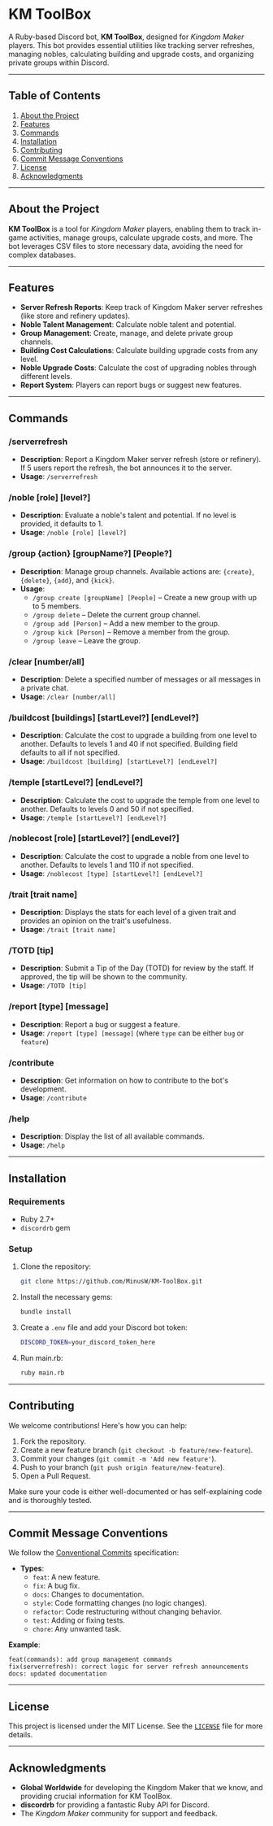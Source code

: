 # **KM ToolBox**

A Ruby-based Discord bot, **KM ToolBox**, designed for *Kingdom Maker* players. This bot provides essential utilities like tracking server refreshes, managing nobles, calculating building and upgrade costs, and organizing private groups within Discord.

---

## **Table of Contents**
1. [About the Project](#about-the-project)
2. [Features](#features)
3. [Commands](#commands)
4. [Installation](#installation)
5. [Contributing](#contributing)
6. [Commit Message Conventions](#commit-message-conventions)
7. [License](#license)
8. [Acknowledgments](#acknowledgments)

---

## **About the Project**

**KM ToolBox** is a tool for *Kingdom Maker* players, enabling them to track in-game activities, manage groups, calculate upgrade costs, and more. The bot leverages CSV files to store necessary data, avoiding the need for complex databases.

---

## **Features**
- **Server Refresh Reports**: Keep track of Kingdom Maker server refreshes (like store and refinery updates).
- **Noble Talent Management**: Calculate noble talent and potential.
- **Group Management**: Create, manage, and delete private group channels.
- **Building Cost Calculations**: Calculate building upgrade costs from any level.
- **Noble Upgrade Costs**: Calculate the cost of upgrading nobles through different levels.
- **Report System**: Players can report bugs or suggest new features.

---

## **Commands**

### **/serverrefresh**
- **Description**: Report a Kingdom Maker server refresh (store or refinery). If 5 users report the refresh, the bot announces it to the server.
- **Usage**: `/serverrefresh`

### **/noble [role] [level?]**
- **Description**: Evaluate a noble's talent and potential. If no level is provided, it defaults to 1.
- **Usage**: `/noble [role] [level?]`

### **/group {action} [groupName?] [People?]**
- **Description**: Manage group channels. Available actions are: `{create}`, `{delete}`, `{add}`, and `{kick}`.
- **Usage**:
  - `/group create [groupName] [People]` – Create a new group with up to 5 members.
  - `/group delete` – Delete the current group channel.
  - `/group add [Person]` – Add a new member to the group.
  - `/group kick [Person]` – Remove a member from the group.
  - `/group leave` – Leave the group.

### **/clear [number/all]**
- **Description**: Delete a specified number of messages or all messages in a private chat.
- **Usage**: `/clear [number/all]`

### **/buildcost [buildings] [startLevel?] [endLevel?]**
- **Description**: Calculate the cost to upgrade a building from one level to another. Defaults to levels 1 and 40 if not specified. Building field defaults to all if not specified.
- **Usage**: `/buildcost [building] [startLevel?] [endLevel?]`

### **/temple [startLevel?] [endLevel?]**
- **Description**: Calculate the cost to upgrade the temple from one level to another. Defaults to levels 0 and 50 if not specified.
- **Usage**: `/temple [startLevel?] [endLevel?]`

### **/noblecost [role] [startLevel?] [endLevel?]**
- **Description**: Calculate the cost to upgrade a noble from one level to another. Defaults to levels 1 and 110 if not specified.
- **Usage**: `/noblecost [type] [startLevel?] [endLevel?]`

### **/trait [trait name]**
- **Description**: Displays the stats for each level of a given trait and provides an opinion on the trait's usefulness.
- **Usage**: `/trait [trait name]`

### **/TOTD [tip]**
- **Description**: Submit a Tip of the Day (TOTD) for review by the staff. If approved, the tip will be shown to the community.
- **Usage**: `/TOTD [tip]`

### **/report [type] [message]**
- **Description**: Report a bug or suggest a feature.
- **Usage**: `/report [type] [message]` (where `type` can be either `bug` or `feature`)

### **/contribute**
- **Description**: Get information on how to contribute to the bot's development.
- **Usage**: `/contribute`

### **/help**
- **Description**: Display the list of all available commands.
- **Usage**: `/help`

---

## **Installation**

### **Requirements**
- Ruby 2.7+
- `discordrb` gem

### **Setup**
1. Clone the repository:
   ```bash
   git clone https://github.com/MinusW/KM-ToolBox.git
   ```
2. Install the necessary gems:
   ```bash
   bundle install
   ```
3. Create a `.env` file and add your Discord bot token:
   ```bash
   DISCORD_TOKEN=your_discord_token_here
   ```
4. Run main.rb:
   ```bash
   ruby main.rb
   ```
   
---

## **Contributing**

We welcome contributions! Here's how you can help:

1. Fork the repository.
2. Create a new feature branch (`git checkout -b feature/new-feature`).
3. Commit your changes (`git commit -m 'Add new feature'`).
4. Push to your branch (`git push origin feature/new-feature`).
5. Open a Pull Request.

Make sure your code is either well-documented or has self-explaining code and is thoroughly tested.

---

## **Commit Message Conventions**

We follow the [Conventional Commits](https://www.conventionalcommits.org/en/v1.0.0/) specification:

- **Types**:
  - `feat`: A new feature.
  - `fix`: A bug fix.
  - `docs`: Changes to documentation.
  - `style`: Code formatting changes (no logic changes).
  - `refactor`: Code restructuring without changing behavior.
  - `test`: Adding or fixing tests.
  - `chore`: Any unwanted task.

**Example**:
```
feat(commands): add group management commands
fix(serverrefresh): correct logic for server refresh announcements
docs: updated documentation
```

---

## **License**

This project is licensed under the MIT License. See the [`LICENSE`](https://github.com/MinusW/KM-ToolBox/blob/main/LICENSE) file for more details.

---

## **Acknowledgments**

- **Global Worldwide** for developing the Kingdom Maker that we know, and providing crucial information for KM ToolBox.
- **discordrb** for providing a fantastic Ruby API for Discord.
- The *Kingdom Maker* community for support and feedback.
